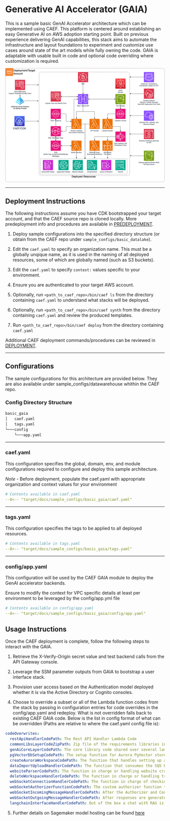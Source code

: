 # Generative AI Accelerator (GAIA)

This is a sample basic GenAI Accelerator architecture which can be implemented using CAEF. This platform is centered around establishing an easy Generative AI on AWS adoption starting point.  Built on previous experience delivering GenAI capabilities, this stack aims to automate the infrastructure and layout foundations to experiment and customize use cases around state of the art models while fully owning the code.  GAIA is adaptable with usable built in code and optional code overriding where customization is required.

![Gaia](docs/gaia.png)

***

## Deployment Instructions

The following instructions assume you have CDK bootstrapped your target account, and that the CAEF source repo is cloned locally.
More predeployment info and procedures are available in [PREDEPLOYMENT](../../PREDEPLOYMENT.md).

1. Deploy sample configurations into the specified directory structure (or obtain from the CAEF repo under `sample_configs/basic_datalake`).

2. Edit the `caef.yaml` to specify an organization name. This must be a globally unqique name, as it is used in the naming of all deployed resources, some of which are globally named (such as S3 buckets).

3. Edit the `caef.yaml` to specify `context:` values specific to your environment.

4. Ensure you are authenticated to your target AWS account.

5. Optionally, run `<path_to_caef_repo>/bin/caef ls` from the directory containing `caef.yaml` to understand what stacks will be deployed.

6. Optionally, run `<path_to_caef_repo>/bin/caef synth` from the directory containing `caef.yaml` and review the produced templates.

7. Run `<path_to_caef_repo>/bin/caef deploy` from the directory containing `caef.yaml`

Additional CAEF deployment commands/procedures can be reviewed in [DEPLOYMENT](../../DEPLOYMENT.md).

***

## Configurations

The sample configurations for this architecture are provided below. They are also available under sample_configs/datawarehouse whithin the CAEF repo.

### Config Directory Structure

```bash
basic_gaia
│   caef.yaml
│   tags.yaml
└───config
    └───app.yaml
```

***

### caef.yaml

This configuration specifies the global, domain, env, and module configurations required to configure and deploy this sample architecture.

*Note* - Before deployment, populate the caef.yaml with appropriate organization and context values for your environment

```yaml
# Contents available in caef.yaml
--8<-- "target/docs/sample_configs/basic_gaia/caef.yaml"
```

***

### tags.yaml

This configuration specifies the tags to be applied to all deployed resources.

```yaml
# Contents available in tags.yaml
--8<-- "target/docs/sample_configs/basic_gaia/tags.yaml"
```

***

### config/app.yaml

This configuration will be used by the CAEF GAIA module to deploy the GenAI accelerator backends.

Ensure to modify the context for VPC specific details at least per environment to be leveraged by the config/app.yml file

```yaml
# Contents available in config/app.yaml
--8<-- "target/docs/sample_configs/basic_gaia/config/app.yaml"
```

## Usage Instructions

Once the CAEF deployment is complete, follow the following steps to interact with the GAIA.

1. Retrieve the X-Verify-Origin secret value and test backend calls from the API Gateway console.

2. Leverage the SSM parameter outputs from GAIA to bootstrap a user interface stack.

3. Provision user access based on the Authentication model deployed whether it is via the Active Directory or Cognito consoles.

4. Choose to override a subset or all of the Lambda function codes from the stack by passing in configuration entries for code overrides in the config/app.yaml and redeploy.  What is not overridden falls back to existing CAEF GAIA code.  Below is the list in config format of what can be overridden (Paths are relative to where the caef.yaml config file is): 

```yaml
codeOverwrites:
  restApiHandlerCodePath: The Rest API Handler Lambda Code
  commonLibsLayerCodeZipPath: Zip file of the requirements libraries installed with pip to be shared as a lambda layer.
  genAiCoreLayerCodePath: The core library code shared over several lambdas from the stack.  Clients and lower level service functionality is placed here.
  pgVectorDbSetupCodePath: The setup function for Aurora PgVector store.  This is only applicable if Aurora is enabled for RAG.  Useful for very specific metadata setup.
  createAuroraWorkspaceCodePath: The function that handles setting up a workspace.  This entails some Vector store operations depending on RAG engine along with DynamoDB read/writes
  dataImportUploadHandlerCodePath: The function that consumes the SQS Data Ingestion Queue events and triggers the step functions for the respective ingestion workflow.  To customize data ingestion orchestration flows, this would be a good part to override.
  websiteParserCodePath: The function in charge or handling website crawling including sitemap and maintaining a priority tree in cases where follow link is enabled.  To handle more complex website crawling use cases, this is a good starting point.
  deleteWorkspaceHandlerCodePath: The function in charge or handling transactions to delete workspaces.  By default this cleans up entries in Vector stores and DynamoDB workspaces and documents tables.  If further complex use cases or steps are needed, this is a good entry point.
  webSocketConnectionHandlerCodePath: The function in charge of checking connections in the DynamoDB and resolves finding the connection or setting up a new one.  For advanced connection logic, this is a good entry point.
  webSocketAuthorizerFunctionCodePath: The custom authorizer function that verifies the tokens of incoming requests for interactions with LLM interfaces.  By default the token is expected in the query parameters and only Authentication is performed.  For further customizations like Authorization, this is a good entry point.
  webSocketIncomingMessageHandlerCodePath: After the Authorizer and Connection handlers, this function is in charge of orchestrating which session, connection and model interface the message will go to and submits it to the correct SQS queue accordingly.  For advanced and more interface handling, this is a good entry point.
  webSocketOutgoingMessageHandlerCodePath: After responses are generated from the model interfaces, an event is entered in the outgoing messages SQS Queue.  For customized handling of outgoing messages that get sent to the client and advanced vetting of responses, this is a good starting point.
  langchainInterfaceHandlerCodePath: Out of the box a chat with RAG is supported.  To customize and build other LLM base chains and potentially agent workflows in unison with the core lib code, these are good starting points.

```

5. Further details on Sagemaker model hosting can be found [here](../../packages/constructs/L3/ai/gaia-l3-construct/lib/sagemaker-model/README.md)
